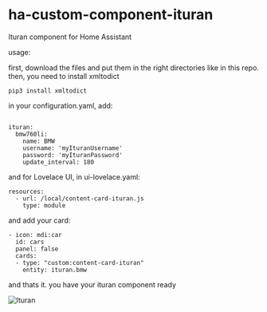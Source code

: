 # ha-custom-component-ituran
Ituran component for Home Assistant


usage:

first, download the files and put them in the right directories like in this repo.
then, you need to install xmltodict 
```
pip3 install xmltodict
```

in your configuration.yaml, add:

```

ituran:
  bmw760li:
    name: BMW
    username: 'myIturanUsername'
    password: 'myIturanPassword'
    update_interval: 180
```


and for Lovelace UI, in ui-lovelace.yaml:

```
resources:
  - url: /local/content-card-ituran.js
    type: module
```

and add your card:
```
- icon: mdi:car
  id: cars
  panel: false
  cards:
  - type: "custom:content-card-ituran"
    entity: ituran.bmw
 ```



and thats it. you have your ituran component ready

![Ituran](https://preview.ibb.co/chwMxS/Screen_Shot_2018_04_20_at_16_53_21.png)

